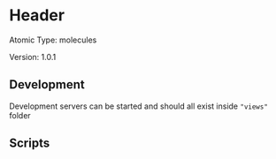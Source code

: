 # Header

Atomic Type: molecules

Version: 1.0.1

## Development

Development servers can be started and should all exist inside `"views"` folder

## Scripts

